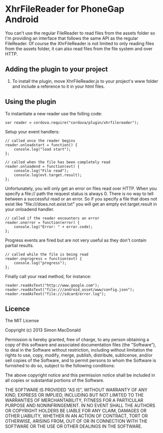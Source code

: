 # XhrFileReader for PhoneGap Android #

You can't use the regular FileReader to read files from the assets folder so I'm providing an interface that follows the 
same API as the regular FileReader. Of course the XhrFileReader is not limited to only reading files from the assets folder, 
it can also read files from the file system and over HTTP.

## Adding the plugin to your project ##

1. To install the plugin, move XhrFileReader.js to your project's www folder and include a reference to it in your html files.

## Using the plugin ##

To instantiate a new reader use the folling code: 

    var reader = cordova.require("cordova/plugin/xhrfilereader");

Setup your event handlers:

    // called once the reader begins
    reader.onloadstart = function() {
        console.log("load start");
    };

    // called when the file has been completely read
    reader.onloadend = function(evt) {
        console.log("File read");
        console.log(evt.target.result);
    };

Unfortunately, you will only get an error on files read over HTTP. When you specify a file:// path the request status is 
always 0. There is no way to tell between a successful read or an error. So if you specify a file that does not exist like 
"file:///does.not.exist.txt" you will get an empty evt.target.result in your onloadend handler.

    // called if the reader encounters an error
    reader.onerror = function(error) {
        console.log("Error: " + error.code);
    };

Progress events are fired but are not very useful as they don't contain partial results.

    // called while the file is being read
    reader.onprogress = function(evt) {
        console.log("progress");
    };

Finally call your read method, for instance:

    reader.readAsText("http://www.google.com");
    reader.readAsText("file:///android_asset/www/config.json");
    reader.readAsText("file:///sdcard/error.log");

## Licence ##

The MIT License

Copyright (c) 2013 Simon MacDonald

Permission is hereby granted, free of charge, to any person obtaining a copy
of this software and associated documentation files (the "Software"), to deal
in the Software without restriction, including without limitation the rights
to use, copy, modify, merge, publish, distribute, sublicense, and/or sell
copies of the Software, and to permit persons to whom the Software is
furnished to do so, subject to the following conditions:

The above copyright notice and this permission notice shall be included in
all copies or substantial portions of the Software.

THE SOFTWARE IS PROVIDED "AS IS", WITHOUT WARRANTY OF ANY KIND, EXPRESS OR
IMPLIED, INCLUDING BUT NOT LIMITED TO THE WARRANTIES OF MERCHANTABILITY,
FITNESS FOR A PARTICULAR PURPOSE AND NONINFRINGEMENT. IN NO EVENT SHALL THE
AUTHORS OR COPYRIGHT HOLDERS BE LIABLE FOR ANY CLAIM, DAMAGES OR OTHER
LIABILITY, WHETHER IN AN ACTION OF CONTRACT, TORT OR OTHERWISE, ARISING FROM,
OUT OF OR IN CONNECTION WITH THE SOFTWARE OR THE USE OR OTHER DEALINGS IN
THE SOFTWARE.
